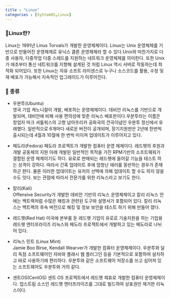 ```yaml
---
title : "Linux"
categories : [SyStemOS,Linux]
---
```

### 📌Linux란?  
Linux는 1991년 Linus Torvals가 개발한 운영체제이다. Linux는 Unix 운영체제를 기반으로 만들어진 운영체제로 유닉스 클론 운영체제라 할 수 있다.Unix와 마찬가지로 다중 사용자, 다중작업 다중 스레드를 지원하는 네트워크 운영체제를 의미한다.
또한 Unix가 애초부터 통신 네트워크를 지향해 설계된 것 처럼 Linux 역시 서버로 작동하는데 최적화 되어있다. 또한 Linux는 자유 소프트 라이센스로 누구나 소스코드를 활용, 수정 및 재 배포가 가능해서 지속적인 업그레이드가 이루어진다.  

### 📌 종류  
  - 우분투(Ubuntu)  
    영국 기업 캐노니컬이 개발, 배포하는 운영체제이다. 데비안 리눅스를 기반으로 개발되며, 데비안에 비해 사용 편의성에 맞춘 리눅스 배포판이다.우분투라는 이름은 창업자 마크 셔틀워스의 고향 남아프리카 공화국의 건국이념인 우분투 정신에서 유래했다.
    일반적으로 6개마다 새로운 버전이 공개되며, 장기지원판은 2년에 한번씩 출시되는데 4월과 10월에 한 번씩 미이져 업데이트가 이루어지고 있다.

  - 페도라(Fedora)
    페도라 프로젝트가 개발한 컴퓨터 운영 체제이다. 레드헷의 후원과 개발 공동체의 지원 아래 개발된 일반적인 목적을 가진 RPM기반의 소프트웨워가 결합된 운영 체제이기도 하다. 유로로 판매되는 레드헷에 들어갈 기능을 테스트 하는 성격이 강하다. 따라서 간혹 업데이트 후에 엄청난 에러를 동반하는 경우가 존재하곤 한다. 물론 이러한 업데이트는 유저의 선택에 의해 업데이트 할 수도 하지 않을 수도 잇다. 보는 관점에 따라서 전문가를 위한 리눅스라고 보기도 한다.

  - 칼리(Kali)  
    Offensive Security가 개발한 데비안 기반의 리눅스 운영체제이고 칼리 리눅스 안에는 백트랙처럼 수많은 해킹과 관련된 도구와 설명서가 포함되어 있다. 칼리 리눅스는 백트랙의 후속 버전으로 해킹 및 정보 보안을 테스트 하기 위해 만들어 졌다.

  - 레드햇(Red Hat) 
    미국에 본부를 둔 레드햇 기업이 유로로 기술지원을 하는 기업용 레드헷 엔터프라이즈 리눅스와 페도라 프로젝트에서 개발하고 있는 페도라로 나뉘어 있다.

  - 리눅스 민트 (Linux Mint)  
    Jamie Boo Birse, Kendall Wearver가 개발한 컴퓨터 운영체제이다. 우분투와 달리 독점 소프트웨어인 자바와 플래시 웹 플러그인 등을 기본적으로 포함하여 설치하고 바로 사용하기에 편리하다. 우분투와 같은 소프트웨어 저장소를 쓰고 심어져 있는 소프트웨어도 우분투와 거의 같다.

  - 센트OS(CentOS)
    센트 OS 프로젝트에서 레드햇 제휴로 개발한 컴퓨터 운영체제이다. 업스트림 소스인 레드햇 엔터프라이즈를 그대로 빌드하여 상표권만 제거한 리눅스이다. 
    